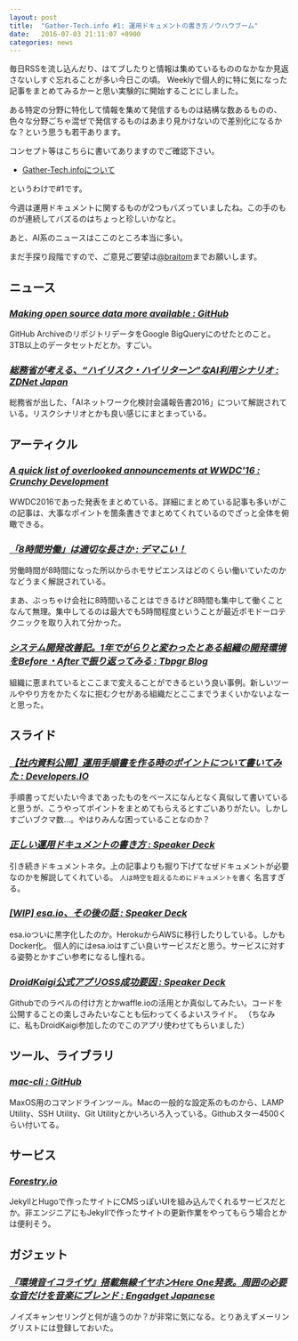 ```yaml
---
layout: post
title:  "Gather-Tech.info #1: 運用ドキュメントの書き方ノウハウブーム"
date:   2016-07-03 21:11:07 +0900
categories: news
---
```

毎日RSSを流し込んだり、はてブしたりと情報は集めているもののなかなか見返さないしすぐ忘れることが多い今日この頃。
Weeklyで個人的に特に気になった記事をまとめてみるかーと思い実験的に開始することにしました。

ある特定の分野に特化して情報を集めて発信するものは結構な数あるものの、色々な分野ごちゃ混ぜで発信するものはあまり見かけないので差別化になるかな？という思うも若干あります。

コンセプト等はこちらに書いてありますのでご確認下さい。

- [Gather-Tech.infoについて](https://gather-tech.info/about/)

というわけで#1です。

今週は運用ドキュメントに関するものが2つもバズっていましたね。この手のものが連続してバズるのはちょっと珍しいかなと。

あと、AI系のニュースはここのところ本当に多い。

まだ手探り段階ですので、ご意見ご要望は[@braitom](https://twitter.com/braitom)までお願いします。

## ニュース

### [*Making open source data more available : GitHub*](http://bit.ly/29eCjmr)
GitHub ArchiveのリポジトリデータをGoogle BigQueryにのせたとのこと。3TB以上のデータセットだとか。すごい。

### [*総務省が考える、“ハイリスク・ハイリターン”なAI利用シナリオ : ZDNet Japan*](http://bit.ly/29cf7zO)
総務省が出した、「AIネットワーク化検討会議報告書2016」について解説されている。リスクシナリオとかも良い感じにまとまっている。


## アーティクル

### [*A quick list of overlooked announcements at WWDC'16 : Crunchy Development*](http://bit.ly/29eDcvl)
WWDC2016であった発表をまとめている。詳細にまとめている記事も多いがこの記事は、大事なポイントを箇条書きでまとめてくれているのでざっと全体を俯瞰できる。

### [*「8時間労働」は適切な長さか : デマこい！*](http://bit.ly/29lTbWh)
労働時間が8時間になった所以からホモサピエンスはどのくらい働いていたのかなどうまく解説されている。

まあ、ぶっちゃけ会社に8時間いることはできるけど8時間も集中して働くことなんて無理。集中してるのは最大でも5時間程度ということが最近ポモドーロテクニックを取り入れて分かった。

### [*システム開発改善記。1年でがらりと変わったとある組織の開発環境をBefore・Afterで振り返ってみる : Tbpgr Blog*](http://bit.ly/29lYxAP)
組織に恵まれているとここまで変えることができるという良い事例。新しいツールややり方をかたくなに拒むクセがある組織だとここまでうまくいかないよなーと思った。

## スライド

### [*【社内資料公開】運用手順書を作る時のポイントについて書いてみた : Developers.IO*](http://bit.ly/29bju23)
手順書ってだいたい今まであったものをベースになんとなく真似して書いていると思うが、こうやってポイントをまとめてもらえるとすごいありがたい。しかしすごいブクマ数…。やはりみんな困っていることなのか？

### [*正しい運用ドキュメントの書き方 : Speaker Deck*](http://bit.ly/29eN5Ja)
引き続きドキュメントネタ。上の記事よりも掘り下げてなぜドキュメントが必要なのかを解説してくれている。
`人は時空を超えるためにドキュメントを書く` 名言すぎる。

### [*[WIP] esa.io、その後の話 : Speaker Deck*](http://bit.ly/29bfQ3S)
esa.ioついに黒字化したのか。HerokuからAWSに移行したりしている。しかもDocker化。
個人的にはesa.ioはすごい良いサービスだと思う。サービスに対する姿勢とかすごい参考になるし憧れる。

### [*DroidKaigi公式アプリOSS成功要因 : Speaker Deck*](http://bit.ly/29DNnoQ)
Githubでのラベルの付け方とかwaffle.ioの活用とか真似してみたい。コードを公開することの楽しさみたいなことも伝わってくるよいスライド。
（ちなみに、私もDroidKaigi参加したのでこのアプリ使わせてもらいました）

## ツール、ライブラリ

### [*mac-cli : GitHub*](http://bit.ly/29gD6ip)
MaxOS用のコマンドラインツール。Macの一般的な設定系のものから、LAMP Utility、SSH Utility、Git Utilityとかいろいろ入っている。Githubスター4500くらい付いてる。

## サービス

### [*Forestry.io*](http://bit.ly/29lX2CV)
JekyllとHugoで作ったサイトにCMSっぽいUIを組み込んでくれるサービスだとか。非エンジニアにもJekyllで作ったサイトの更新作業をやってもらう場合とかは便利そう。

## ガジェット

### [*『環境音イコライザ』搭載無線イヤホンHere One発表。周囲の必要な音だけを音楽にブレンド : Engadget Japanese*](http://engt.co/29buDjA)
ノイズキャンセリングと何が違うのか？が非常に気になる。とりあえずメーリングリストには登録しておいた。
